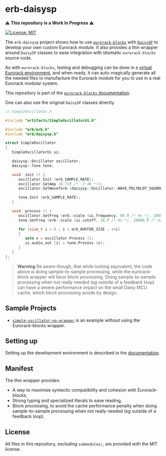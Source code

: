 # erb-daisysp

⚠️ **This repository is a Work In Progress** ⚠️

[![License: MIT](https://img.shields.io/badge/license-MIT-yellow)](https://opensource.org/licenses/MIT)

The `erb-daisysp` project shows how to use [`eurorack-blocks`](https://github.com/ohmtech-rdi/eurorack-blocks) with [`DaisySP`](https://github.com/electro-smith/DaisySP) to develop your own custom Eurorack module. It also provides a thin wrapper around `DaisySP` classes to ease integration with idiomatic `eurorack-blocks` source code.

As with `eurorack-blocks`, testing and debugging can be done in a [virtual Eurorack environment](https://vcvrack.com), and when ready, it can auto-magically generate all the needed files to manufacture the Eurorack module for you to use in a real Eurorack modular system.

This repository is part of the [`eurorack-blocks` documentation](https://eurorack-blocks.readthedocs.io/en/latest/).

One can also use the original `DaisySP` classes directly.

```cpp
// SimpleOscillator.h

#include "artifacts/SimpleOscillatorUi.h"

#include "erb/erb.h"
#include "erb/daisysp.h"

struct SimpleOscillator
{
   SimpleOscillatorUi ui;

   daisysp::Oscillator oscillator;
   daisysp::Tone tone;

   void  init () {
      oscillator.Init (erb_SAMPLE_RATE);
      oscillator.SetAmp (0.71f /* -3 dB */);
      oscillator.SetWaveform (daisysp::Oscillator::WAVE_POLYBLEP_SQUARE);

      tone.Init (erb_SAMPLE_RATE);
   }

   void  process () {
      oscillator.SetFreq (erb::scale (ui.frequency, 80.f /* Hz */, 10000.f /* Hz */, 0.25f /* skew */));
      tone.SetFreq (erb::scale (ui.cutoff, 30.f /* Hz */, 20000.f /* Hz */, 0.25f /* skew */));

      for (size_t i = 0 ; i < erb_BUFFER_SIZE ; ++i)
      {
         auto x = oscillator.Process ();
         ui.audio_out [i] = tone.Process (x);
      }
   }
};
```

> **Warning**
> Be aware though, that while looking equivalent, the code above is doing sample-to-sample
> processing, while the eurorack-block wrapper will favor block processing.
> Doing sample-to-sample processing when not really needed (_eg_ outside of a feedback loop)
> can have a severe performance impact on the small Daisy MCU cache, which
> block processing avoids by design.


## Sample Projects

- [`simple-oscillator-no-wrapper`](./samples/simple-oscillator-no-wrapper/)
   is an example without using the Eurorack-blocks wrapper.


## Setting up

Setting up the development environment is described in the
[documentation](https://eurorack-blocks.readthedocs.io/en/latest/getting-started/setup.html).


## Manifest

The thin wrapper provides:
- A way to maximise syntactic compatibility and cohesion with Eurorack-blocks,
- Strong typing and specialized literals to ease reading,
- Block processing, to avoid the cache performance penalty when doing sample-to-sample processing when not really needed (_eg_ outside of a feedback loop).


## License

All files in this repository, excluding `submodules/`, are provided with the MIT license.
